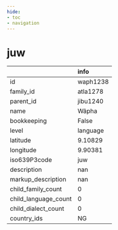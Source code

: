```yaml
---
hide:
- toc
- navigation
---
```

# juw
|                      | info     |
|:---------------------|:---------|
| id                   | waph1238 |
| family_id            | atla1278 |
| parent_id            | jibu1240 |
| name                 | Wãpha    |
| bookkeeping          | False    |
| level                | language |
| latitude             | 9.10829  |
| longitude            | 9.90381  |
| iso639P3code         | juw      |
| description          | nan      |
| markup_description   | nan      |
| child_family_count   | 0        |
| child_language_count | 0        |
| child_dialect_count  | 0        |
| country_ids          | NG       |